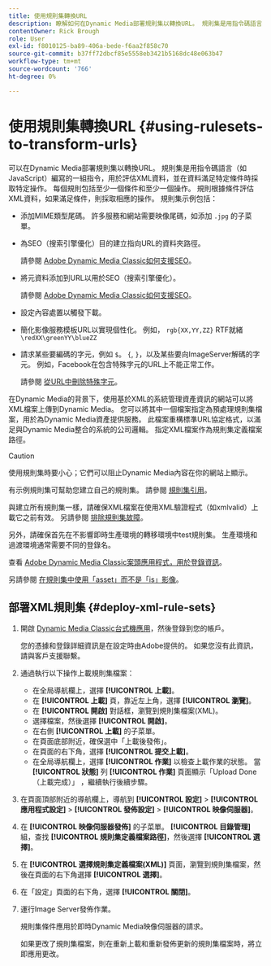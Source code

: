 ```yaml
---
title: 使用規則集轉換URL
description: 瞭解如何在Dynamic Media部署規則集以轉換URL。 規則集是用指令碼語言（如JavaScript）編寫的一組指令，用於評估XML資料，並在資料滿足特定條件時採取特定操作。
contentOwner: Rick Brough
role: User
exl-id: f8010125-ba89-406a-bede-f6aa2f858c70
source-git-commit: b37ff72dbcf85e5558eb3421b5168dc48e063b47
workflow-type: tm+mt
source-wordcount: '766'
ht-degree: 0%

---
```


# 使用規則集轉換URL {#using-rulesets-to-transform-urls}

可以在Dynamic Media部署規則集以轉換URL。 規則集是用指令碼語言（如JavaScript）編寫的一組指令，用於評估XML資料，並在資料滿足特定條件時採取特定操作。 每個規則包括至少一個條件和至少一個操作。 規則根據條件評估XML資料，如果滿足條件，則採取相應的操作。 規則集示例包括：

* 添加MIME類型尾碼。 許多服務和網站需要映像尾碼，如添加 `.jpg` 的子菜單。
* 為SEO（搜索引擎優化）目的建立指向URL的資料夾路徑。

   請參閱 [Adobe Dynamic Media Classic如何支援SEO](/help/assets/dynamic-media/assets/s7_seo.pdf)。

* 將元資料添加到URL以用於SEO（搜索引擎優化）。

   請參閱 [Adobe Dynamic Media Classic如何支援SEO](/help/assets/dynamic-media/assets/s7_seo.pdf)。

* 設定內容處置以觸發下載。
* 簡化影像服務模板URL以實現個性化。 例如， `rgb{XX,YY,ZZ}` RTF就緒 `\redXX\greenYY\blueZZ`

* 請求某些要編碼的字元，例如 `$`。 `{`, `}`，以及某些要向ImageServer解碼的字元。 例如，Facebook在包含特殊字元的URL上不能正常工作。

   請參閱 [從URL中刪除特殊字元](https://helpx.adobe.com/experience-manager/scene7/kb/base/scene7-rulesets/remove-special-characters-urls.html)。

在Dynamic Media的背景下，使用基於XML的系統管理資產資訊的網站可以將XML檔案上傳到Dynamic Media。 您可以將其中一個檔案指定為預處理規則集檔案，用於為Dynamic Media資產提供服務。 此檔案重構標準URL協定格式，以滿足與Dynamic Media整合的系統的公司邏輯。 指定XML檔案作為規則集定義檔案路徑。

>[!CAUTION]
>
>使用規則集時要小心；它們可以阻止Dynamic Media內容在你的網站上顯示。

有示例規則集可幫助您建立自己的規則集。
請參閱 [規則集引用](https://experienceleague.adobe.com/docs/dynamic-media-developer-resources/image-serving-api/image-serving-api/rule-set-reference/c-rule-set-reference.html)。

與建立所有規則集一樣，請確保XML檔案在使用XML驗證程式（如xmlvalid）上載它之前有效。
另請參閱 [排除規則集故障](https://helpx.adobe.com/experience-manager/scene7/kb/base/scene7-rulesets/scene7-ruleset-troubleshooting.html)。

另外，請確保首先在不影響即時生產環境的轉移環境中test規則集。
生產環境和過渡環境通常需要不同的登錄名。

查看 [Adobe Dynamic Media Classic案頭應用程式，用於登錄資訊](https://experienceleague.adobe.com/docs/dynamic-media-classic/using/getting-started/signing-out.html#sign-in-dmc-app)。

<!-- OBSOLETE CONTENT * **NA staging environment** login page: [https://s7sps1-staging.scene7.com/IpsWeb/](https://s7sps1-staging.scene7.com/IpsWeb/)
* **EMEA staging environment** login page: [https://s7sps3-staging.scene7.com/IpsWeb/](https://s7sps3-staging.scene7.com/IpsWeb/)
* **JAPAC staging environment** login page: [https://s7sps5-staging.scene7.com/IpsWeb/](https://s7sps5-staging.scene7.com/IpsWeb/) -->

另請參閱 [在規則集中使用「asset」而不是「is」影像](https://helpx.adobe.com/experience-manager/scene7/kb/base/scene7-rulesets/ruleset-asset-instead-image.html)。

## 部署XML規則集 {#deploy-xml-rule-sets}

1. 開啟 [Dynamic Media Classic台式機應用](https://experienceleague.adobe.com/docs/dynamic-media-classic/using/getting-started/signing-out.html#getting-started)，然後登錄到您的帳戶。

   您的憑據和登錄詳細資訊是在設定時由Adobe提供的。 如果您沒有此資訊，請與客戶支援聯繫。

1. 通過執行以下操作上載規則集檔案：

   * 在全局導航欄上，選擇 **[!UICONTROL 上載]**。
   * 在 **[!UICONTROL 上載]** 頁，靠近左上角，選擇 **[!UICONTROL 瀏覽]**。
   * 在 **[!UICONTROL 開啟]** 對話框，瀏覽到規則集檔案(XML)。
   * 選擇檔案，然後選擇 **[!UICONTROL 開啟]**。
   * 在右側 **[!UICONTROL 上載]** 的子菜單。
   * 在頁面底部附近，確保選中「上載後發佈」。
   * 在頁面的右下角，選擇 **[!UICONTROL 提交上載]**。
   * 在全局導航欄上，選擇 **[!UICONTROL 作業]** 以檢查上載作業的狀態。 當 **[!UICONTROL 狀態]** 列 **[!UICONTROL 作業]** 頁面顯示「Upload Done（上載完成）」 ，繼續執行後續步驟。

1. 在頁面頂部附近的導航欄上，導航到 **[!UICONTROL 設定]** > **[!UICONTROL 應用程式設定]** > **[!UICONTROL 發佈設定]** > **[!UICONTROL 映像伺服器]**。
1. 在 **[!UICONTROL 映像伺服器發佈]** 的子菜單。 **[!UICONTROL 目錄管理]** 組，查找 **[!UICONTROL 規則集定義檔案路徑]**，然後選擇 **[!UICONTROL 選擇]**。
1. 在 **[!UICONTROL 選擇規則集定義檔案(XML)]** 頁面，瀏覽到規則集檔案，然後在頁面的右下角選擇 **[!UICONTROL 選擇]**。
1. 在「設定」頁面的右下角，選擇 **[!UICONTROL 關閉]**。
1. 運行Image Server發佈作業。

   規則集條件應用於即時Dynamic Media映像伺服器的請求。

   如果更改了規則集檔案，則在重新上載和重新發佈更新的規則集檔案時，將立即應用更改。
